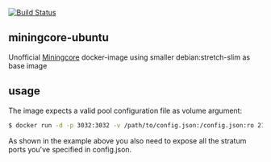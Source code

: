 [![Build Status](https://travis-ci.org/21void/miningcore-ubuntu.svg?branch=master)](https://travis-ci.org/21void/miningcore-ubuntu)

## miningcore-ubuntu

Unofficial [Miningcore](https://github.com/coinfoundry/miningcore) docker-image using smaller debian:stretch-slim as base image

## usage

The image expects a valid pool configuration file as volume argument:

```bash
$ docker run -d -p 3032:3032 -v /path/to/config.json:/config.json:ro 21void/miningcore-ubuntu:travis-latest
```

As shown in the example above you also need to expose all the stratum ports you've specified in config.json.
